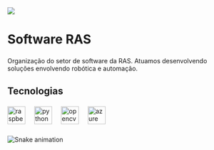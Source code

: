<div align="left">
  <img src="https://visitor-badge.laobi.icu/badge?page_id=Software-RAS.Software-RAS&left_text=Visitas"  />
</div>

###

<h1 align="left">Software RAS</h1>

###

<p align="left">Organização do setor de software da RAS. Atuamos desenvolvendo soluções envolvendo robótica e automação.</p>

###

<h2 align="left">Tecnologias</h2>

###

<div align="left">
  <img src="https://cdn.jsdelivr.net/gh/devicons/devicon/icons/raspberrypi/raspberrypi-original.svg" height="40" alt="raspberrypi logo"  />
  <img width="12" />
  <img src="https://cdn.jsdelivr.net/gh/devicons/devicon/icons/python/python-original.svg" height="40" alt="python logo"  />
  <img width="12" />
  <img src="https://cdn.jsdelivr.net/gh/devicons/devicon/icons/opencv/opencv-original.svg" height="40" alt="opencv logo"  />
  <img width="12" />
  <img src="https://cdn.jsdelivr.net/gh/devicons/devicon/icons/azure/azure-original.svg" height="40" alt="azure logo"  />
</div>

###

<img src="https://raw.githubusercontent.com/Software-RAS/Software-RAS/output/snake.svg" alt="Snake animation" />

###